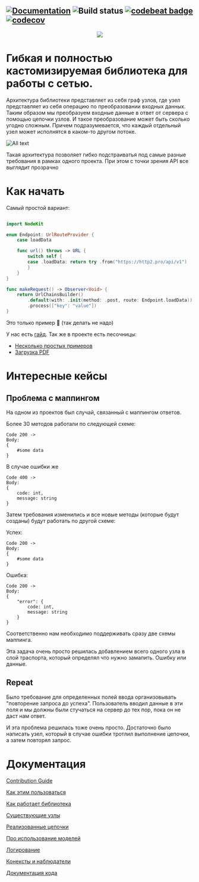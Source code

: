 [![Documentation](https://github.com/surfstudio/NodeKit/blob/master/docs/badge.svg)](https://surfstudio.github.io/NodeKit/index.html)
![Build status](https://travis-ci.org/surfstudio/NodeKit.svg?branch=master)
[![codebeat badge](https://codebeat.co/badges/cf2745e0-3cc3-43f6-8081-561eaa6e1a73)](https://codebeat.co/projects/github-com-surfstudio-nodekit-master)
[![codecov](https://codecov.io/gh/surfstudio/NodeKit/branch/master/graph/badge.svg)](https://codecov.io/gh/surfstudio/NodeKit)
---
<p align="center">
  <img src="Docs/Header.svg">
</p>

# Гибкая и полностью кастомизируемая библиотека для работы с сетью.

Архитектура библиотеки представляет из себя граф узлов, где узел представляет из себя операцию по преобразовании входных данных. Таким образом мы преобразуем входные данные в ответ от сервера с помощью цепочки узлов. И такое преобразование может быть сколько угодно сложным. 
Причем подразумевается, что каждый отдельный узел может исполнятся в каком-то другом потоке.

![All text](TechDocs/NodeKitHeader.svg)

Такая архитектура позволяет гибко подстраиватья под самые разные требования в рамках одного проекта. 
При этом с точки зрения API все выглядит прозрачно

# Как начать

Самый простой вариант:

```Swift

import NodeKit

enum Endpoint: UrlRouteProvider {
    case loadData

    func url() throws -> URL {
        switch self {
        case .loadData: return try .from("https://http2.pro/api/v1")
        }
    }
}

func makeRequest() -> Observer<Void> {
    return UrlChainsBuilder()
        .default(with: .init(method: .post, route: Endpoint.loadData))
        .process(["key": "value"])
}

```
Это только пример 🙂 (так делать не надо)

У нас есть [гайд](TechDocs/GettingStarted.md). 
Так же в проекте есть песочницы:
- [Несколько простых примеров](SimpleExample.playground)
- [Загрузка PDF](LoadPdfPlayground.playground)

# Интересные кейсы

## Проблема с маппингом

На одном из проектов был случай, связанный с маппингом ответов.

Более 30 методов работали по следующей схеме:

```
Code 200 ->
Body:
{
    #some data
}
```
В случае ошибки же
```
Code 400 ->
Body:
{
    code: int,
    message: string
}

```
Затем требования изменились и все новые методы (которые будут созданы) будут работать по другой схеме:

Успех:
```
Code 200 ->
Body:
{
    #some data
}
```

Ошибка:

```
Code 200 ->
Body:
{
    "error": {
        code: int,
        message: string
    }
}
```

Соответственно нам необходимо поддерживать сразу две схемы маппинга. 

Эта задача очень просто решилась добавлением всего одного узла в слой траспорта, который определял что нужно замапить.
Ошибку или данные. 

## Repeat

Было требование для определенных полей ввода организовывать "повторение запроса до успеха". 
Пользователь вводил данные в эти поля и мы должны были стучаться на сервер до тех пор, пока он не даст нам ответ. 

И эта проблема решилась тоже очень просто. Достаточно было написать узел, который в случае ошибки тротлил выполнение цепочки, а затем повторял запрос. 

# Документация

[Contribution Guide](/TechDocs/ContributionGuide.md)

[Как этим пользоваться](/TechDocs/Usage.md)

[Как работает библиотека](/TechDocs/Nodes/Basic.md)

[Существующие узлы](/TechDocs/Nodes/Existing.md)

[Реализованные цепочки](/TechDocs/Chains.md)

[Про использование моделей](/TechDocs/Models.md)

[Логирование](/TechDocs/Log/Log.md)

[Конексты и наблюдатели](/TechDocs/Contexts.md)

[Документация кода](https://surfstudio.github.io/NodeKit/index.html)

